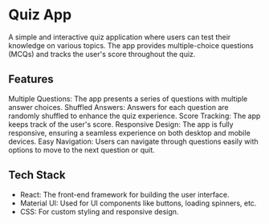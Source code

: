 # Quiz App

A simple and interactive quiz application where users can test their knowledge on various topics. The app provides multiple-choice questions (MCQs) and tracks the user's score throughout the quiz.

## Features

 Multiple Questions: The app presents a series of questions with multiple answer choices.
 Shuffled Answers: Answers for each question are randomly shuffled to enhance the quiz experience.
 Score Tracking: The app keeps track of the user's score.
 Responsive Design: The app is fully responsive, ensuring a seamless experience on both desktop and mobile devices.
 Easy Navigation: Users can navigate through questions easily with options to move to the next question or quit.

## Tech Stack

 - React: The front-end framework for building the user interface.
 - Material UI: Used for UI components like buttons, loading spinners, etc.
 - CSS: For custom styling and responsive design.
